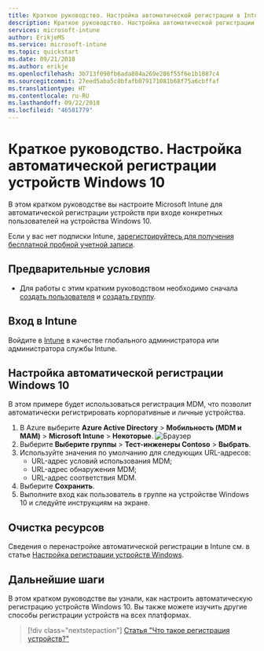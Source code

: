 ```yaml
---
title: Краткое руководство. Настройка автоматической регистрации в Intune
description: Краткое руководство. Настройка автоматической регистрации устройств Windows 10 в Intune.
services: microsoft-intune
author: ErikjeMS
ms.service: microsoft-intune
ms.topic: quickstart
ms.date: 09/21/2018
ms.author: erikje
ms.openlocfilehash: 3b713f090fb6ada884a269e286f55f6e1b1087c4
ms.sourcegitcommit: 27eed5aba5c8bfafb079171081b68f75a6cbffaf
ms.translationtype: HT
ms.contentlocale: ru-RU
ms.lasthandoff: 09/22/2018
ms.locfileid: "46581779"
---
```

# <a name="quickstart-set-up-automatic-enrollment-for-windows-10-devices"></a>Краткое руководство. Настройка автоматической регистрации устройств Windows 10

В этом кратком руководстве вы настроите Microsoft Intune для автоматической регистрации устройств при входе конкретных пользователей на устройства Windows 10.

Если у вас нет подписки Intune, [зарегистрируйтесь для получения бесплатной пробной учетной записи](free-trial-sign-up.md).

## <a name="prerequisites"></a>Предварительные условия

- Для работы с этим кратким руководством необходимо сначала [создать пользователя](quickstart-create-user.md) и [создать группу](quickstart-create-group.md).

## <a name="sign-in-to-intune"></a>Вход в Intune

Войдите в [Intune](https://aka.ms/intuneportal) в качестве глобального администратора или администратора службы Intune.

## <a name="set-up-windows-10-automatic-enrollment"></a>Настройка автоматической регистрации Windows 10

В этом примере будет использоваться регистрация MDM, что позволит автоматически регистрировать корпоративные и личные устройства.

1. В Azure выберите **Azure Active Directory**  >  **Мобильность (MDM и MAM)**  >  **Microsoft Intune**  >   **Некоторые**.
![Браузер](media/quickstart-setup-auto-enrollment/setup-automatic-enrollment-win10.png)
2. Выберите **Выберите группы**  >  **Тест-инженеры Contoso**  >  **Выбрать**.
3. Используйте значения по умолчанию для следующих URL-адресов:
    - URL-адрес условий использования MDM;
    - URL-адрес обнаружения MDM;
    - URL-адрес соответствия MDM.
4. Выберите **Сохранить**.
5. Выполните вход как пользователь в группе на устройстве Windows 10 и следуйте инструкциям на экране.

## <a name="clean-up-resources"></a>Очистка ресурсов

Сведения о перенастройке автоматической регистрации в Intune см. в статье [Настройка регистрации устройств Windows](windows-enroll.md).

## <a name="next-steps"></a>Дальнейшие шаги

В этом кратком руководстве вы узнали, как настроить автоматическую регистрацию устройств Windows 10. Вы также можете изучить другие способы регистрации устройств на всех платформах.

> [!div class="nextstepaction"]
> [Статья "Что такое регистрация устройств?"](device-enrollment.md)